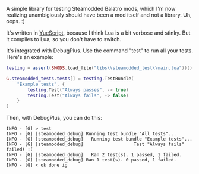 A simple library for testing Steamodded Balatro mods, which I'm now realizing unambigiously should have been a mod itself and not a library. Uh, oops. :)

It's written in [YueScript](https://yuescript.org/), because I think Lua is a bit verbose and stinky. But it compiles to Lua, so you don't have to switch.

It's integrated with DebugPlus. Use the command "test" to run all your tests. Here's an example:

```lua
testing = assert(SMODS.load_file("libs\\steamodded_test\\main.lua"))()

G.steamodded_tests.tests[] = testing.TestBundle(
    "Example tests", {
        testing.Test("Always passes", -> true)
        testing.Test("Always fails", -> false)
    }
)
```
Then, with DebugPlus, you can do this:

```
INFO - [G] > test
INFO - [G] [steamodded_debug] Running test bundle "All tests"...
INFO - [G] [steamodded_debug]   Running test bundle "Example tests"...
INFO - [G] [steamodded_debug]                   Test "Always fails" failed! :(
INFO - [G] [steamodded_debug]   Ran 2 test(s). 1 passed, 1 failed.
INFO - [G] [steamodded_debug] Ran 1 test(s). 0 passed, 1 failed.
INFO - [G] < ok done ig
```
